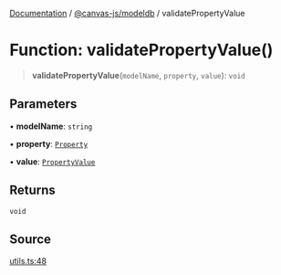 [Documentation](../../../index.md) / [@canvas-js/modeldb](../index.md) / validatePropertyValue

# Function: validatePropertyValue()

> **validatePropertyValue**(`modelName`, `property`, `value`): `void`

## Parameters

• **modelName**: `string`

• **property**: [`Property`](../type-aliases/Property.md)

• **value**: [`PropertyValue`](../type-aliases/PropertyValue.md)

## Returns

`void`

## Source

[utils.ts:48](https://github.com/canvasxyz/canvas/blob/4c6b729f/packages/modeldb/src/utils.ts#L48)
